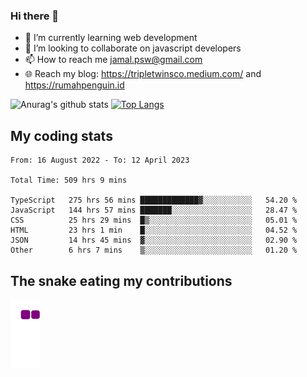 ### Hi there 👋

<!--
**padepokanpenguin/padepokanpenguin** is a ✨ _special_ ✨ repository because its `README.md` (this file) appears on your GitHub profile.
-->

- 🌱 I’m currently learning  web development
- 👯 I’m looking to collaborate on javascript developers
- 📫 How to reach me jamal.psw@gmail.com
- 🌐 Reach my blog:
   https://tripletwinsco.medium.com/ and
   https://rumahpenguin.id

![Anurag's github stats](https://github-readme-stats.vercel.app/api?username=padepokanpenguin&count_private=true&disable_animations=false&show_icons=true&theme=default)
[![Top Langs](https://github-readme-stats.vercel.app/api/top-langs/?username=padepokanpenguin&theme=default&layout=compact)](https://github.com/padepokanpenguin)

## My coding stats

<!--START_SECTION:waka-->

```text
From: 16 August 2022 - To: 12 April 2023

Total Time: 509 hrs 9 mins

TypeScript   275 hrs 56 mins █████████████▓░░░░░░░░░░░   54.20 %
JavaScript   144 hrs 57 mins ███████░░░░░░░░░░░░░░░░░░   28.47 %
CSS          25 hrs 29 mins  █▒░░░░░░░░░░░░░░░░░░░░░░░   05.01 %
HTML         23 hrs 1 min    █░░░░░░░░░░░░░░░░░░░░░░░░   04.52 %
JSON         14 hrs 45 mins  ▓░░░░░░░░░░░░░░░░░░░░░░░░   02.90 %
Other        6 hrs 7 mins    ▒░░░░░░░░░░░░░░░░░░░░░░░░   01.20 %
```

<!--END_SECTION:waka-->


## The snake eating my contributions
![snake gif](https://github.com/padepokanpenguin/padepokanpenguin/blob/output/github-contribution-grid-snake.gif)
